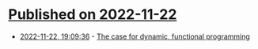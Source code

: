# [Published on 2022-11-22](index.md)

* [2022-11-22, 19:09:36](https://news.ycombinator.com/item?id=33709799) - [The case for dynamic, functional programming](https://www.onebigfluke.com/2022/11/the-case-for-dynamic-functional.html)
